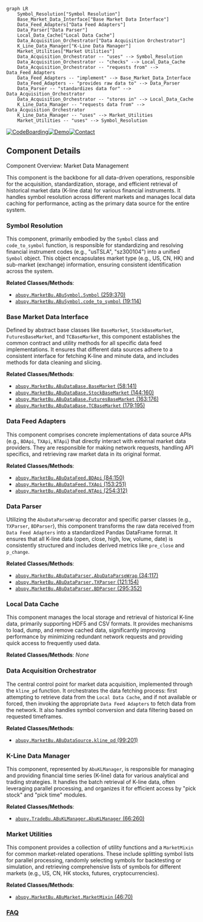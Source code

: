 ```mermaid
graph LR
    Symbol_Resolution["Symbol Resolution"]
    Base_Market_Data_Interface["Base Market Data Interface"]
    Data_Feed_Adapters["Data Feed Adapters"]
    Data_Parser["Data Parser"]
    Local_Data_Cache["Local Data Cache"]
    Data_Acquisition_Orchestrator["Data Acquisition Orchestrator"]
    K_Line_Data_Manager["K-Line Data Manager"]
    Market_Utilities["Market Utilities"]
    Data_Acquisition_Orchestrator -- "uses" --> Symbol_Resolution
    Data_Acquisition_Orchestrator -- "checks" --> Local_Data_Cache
    Data_Acquisition_Orchestrator -- "requests from" --> Data_Feed_Adapters
    Data_Feed_Adapters -- "implement" --> Base_Market_Data_Interface
    Data_Feed_Adapters -- "provides raw data to" --> Data_Parser
    Data_Parser -- "standardizes data for" --> Data_Acquisition_Orchestrator
    Data_Acquisition_Orchestrator -- "stores in" --> Local_Data_Cache
    K_Line_Data_Manager -- "requests data from" --> Data_Acquisition_Orchestrator
    K_Line_Data_Manager -- "uses" --> Market_Utilities
    Market_Utilities -- "uses" --> Symbol_Resolution
```
[![CodeBoarding](https://img.shields.io/badge/Generated%20by-CodeBoarding-9cf?style=flat-square)](https://github.com/CodeBoarding/GeneratedOnBoardings)[![Demo](https://img.shields.io/badge/Try%20our-Demo-blue?style=flat-square)](https://www.codeboarding.org/demo)[![Contact](https://img.shields.io/badge/Contact%20us%20-%20contact@codeboarding.org-lightgrey?style=flat-square)](mailto:contact@codeboarding.org)

## Component Details

Component Overview: Market Data Management

This component is the backbone for all data-driven operations, responsible for the acquisition, standardization, storage, and efficient retrieval of historical market data (K-line data) for various financial instruments. It handles symbol resolution across different markets and manages local data caching for performance, acting as the primary data source for the entire system.

### Symbol Resolution
This component, primarily embodied by the `Symbol` class and `code_to_symbol` function, is responsible for standardizing and resolving financial instrument codes (e.g., "usTSLA", "sz300104") into a unified `Symbol` object. This object encapsulates market type (e.g., US, CN, HK) and sub-market (exchange) information, ensuring consistent identification across the system.


**Related Classes/Methods**:

- <a href="https://github.com/bbfamily/abu/blob/master/abupy/MarketBu/ABuSymbol.py#L259-L370" target="_blank" rel="noopener noreferrer">`abupy.MarketBu.ABuSymbol.Symbol` (259:370)</a>
- <a href="https://github.com/bbfamily/abu/blob/master/abupy/MarketBu/ABuSymbol.py#L19-L114" target="_blank" rel="noopener noreferrer">`abupy.MarketBu.ABuSymbol.code_to_symbol` (19:114)</a>


### Base Market Data Interface
Defined by abstract base classes like `BaseMarket`, `StockBaseMarket`, `FuturesBaseMarket`, and `TCBaseMarket`, this component establishes the common contract and utility methods for all specific data feed implementations. It ensures that different data sources adhere to a consistent interface for fetching K-line and minute data, and includes methods for data cleaning and slicing.


**Related Classes/Methods**:

- <a href="https://github.com/bbfamily/abu/blob/master/abupy/MarketBu/ABuDataBase.py#L58-L141" target="_blank" rel="noopener noreferrer">`abupy.MarketBu.ABuDataBase.BaseMarket` (58:141)</a>
- <a href="https://github.com/bbfamily/abu/blob/master/abupy/MarketBu/ABuDataBase.py#L144-L160" target="_blank" rel="noopener noreferrer">`abupy.MarketBu.ABuDataBase.StockBaseMarket` (144:160)</a>
- <a href="https://github.com/bbfamily/abu/blob/master/abupy/MarketBu/ABuDataBase.py#L163-L176" target="_blank" rel="noopener noreferrer">`abupy.MarketBu.ABuDataBase.FuturesBaseMarket` (163:176)</a>
- <a href="https://github.com/bbfamily/abu/blob/master/abupy/MarketBu/ABuDataBase.py#L179-L195" target="_blank" rel="noopener noreferrer">`abupy.MarketBu.ABuDataBase.TCBaseMarket` (179:195)</a>


### Data Feed Adapters
This component comprises concrete implementations of data source APIs (e.g., `BDApi`, `TXApi`, `NTApi`) that directly interact with external market data providers. They are responsible for making network requests, handling API specifics, and retrieving raw market data in its original format.


**Related Classes/Methods**:

- <a href="https://github.com/bbfamily/abu/blob/master/abupy/MarketBu/ABuDataFeed.py#L84-L150" target="_blank" rel="noopener noreferrer">`abupy.MarketBu.ABuDataFeed.BDApi` (84:150)</a>
- <a href="https://github.com/bbfamily/abu/blob/master/abupy/MarketBu/ABuDataFeed.py#L153-L251" target="_blank" rel="noopener noreferrer">`abupy.MarketBu.ABuDataFeed.TXApi` (153:251)</a>
- <a href="https://github.com/bbfamily/abu/blob/master/abupy/MarketBu/ABuDataFeed.py#L254-L312" target="_blank" rel="noopener noreferrer">`abupy.MarketBu.ABuDataFeed.NTApi` (254:312)</a>


### Data Parser
Utilizing the `AbuDataParseWrap` decorator and specific parser classes (e.g., `TXParser`, `BDParser`), this component transforms the raw data received from `Data Feed Adapters` into a standardized Pandas DataFrame format. It ensures that all K-line data (open, close, high, low, volume, date) is consistently structured and includes derived metrics like `pre_close` and `p_change`.


**Related Classes/Methods**:

- <a href="https://github.com/bbfamily/abu/blob/master/abupy/MarketBu/ABuDataParser.py#L34-L117" target="_blank" rel="noopener noreferrer">`abupy.MarketBu.ABuDataParser.AbuDataParseWrap` (34:117)</a>
- <a href="https://github.com/bbfamily/abu/blob/master/abupy/MarketBu/ABuDataParser.py#L121-L154" target="_blank" rel="noopener noreferrer">`abupy.MarketBu.ABuDataParser.TXParser` (121:154)</a>
- <a href="https://github.com/bbfamily/abu/blob/master/abupy/MarketBu/ABuDataParser.py#L295-L352" target="_blank" rel="noopener noreferrer">`abupy.MarketBu.ABuDataParser.BDParser` (295:352)</a>


### Local Data Cache
This component manages the local storage and retrieval of historical K-line data, primarily supporting HDF5 and CSV formats. It provides mechanisms to load, dump, and remove cached data, significantly improving performance by minimizing redundant network requests and providing quick access to frequently used data.


**Related Classes/Methods**: _None_

### Data Acquisition Orchestrator
The central control point for market data acquisition, implemented through the `kline_pd` function. It orchestrates the data fetching process: first attempting to retrieve data from the `Local Data Cache`, and if not available or forced, then invoking the appropriate `Data Feed Adapters` to fetch data from the network. It also handles symbol conversion and data filtering based on requested timeframes.


**Related Classes/Methods**:

- <a href="https://github.com/bbfamily/abu/blob/master/abupy/MarketBu/ABuDataSource.py#L99-L201" target="_blank" rel="noopener noreferrer">`abupy.MarketBu.ABuDataSource.kline_pd` (99:201)</a>


### K-Line Data Manager
This component, represented by `AbuKLManager`, is responsible for managing and providing financial time series (K-line) data for various analytical and trading strategies. It handles the batch retrieval of K-line data, often leveraging parallel processing, and organizes it for efficient access by "pick stock" and "pick time" modules.


**Related Classes/Methods**:

- <a href="https://github.com/bbfamily/abu/blob/master/abupy/TradeBu/ABuKLManager.py#L66-L260" target="_blank" rel="noopener noreferrer">`abupy.TradeBu.ABuKLManager.AbuKLManager` (66:260)</a>


### Market Utilities
This component provides a collection of utility functions and a `MarketMixin` for common market-related operations. These include splitting symbol lists for parallel processing, randomly selecting symbols for backtesting or simulation, and retrieving comprehensive lists of symbols for different markets (e.g., US, CN, HK stocks, futures, cryptocurrencies).


**Related Classes/Methods**:

- <a href="https://github.com/bbfamily/abu/blob/master/abupy/MarketBu/ABuMarket.py#L46-L70" target="_blank" rel="noopener noreferrer">`abupy.MarketBu.ABuMarket.MarketMixin` (46:70)</a>




### [FAQ](https://github.com/CodeBoarding/GeneratedOnBoardings/tree/main?tab=readme-ov-file#faq)